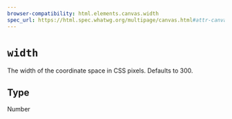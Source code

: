 ```yaml
---
browser-compatibility: html.elements.canvas.width
spec_url: https://html.spec.whatwg.org/multipage/canvas.html#attr-canvas-width
---
```


# `width`

The width of the coordinate space in CSS pixels. Defaults to 300.

## Type

Number
